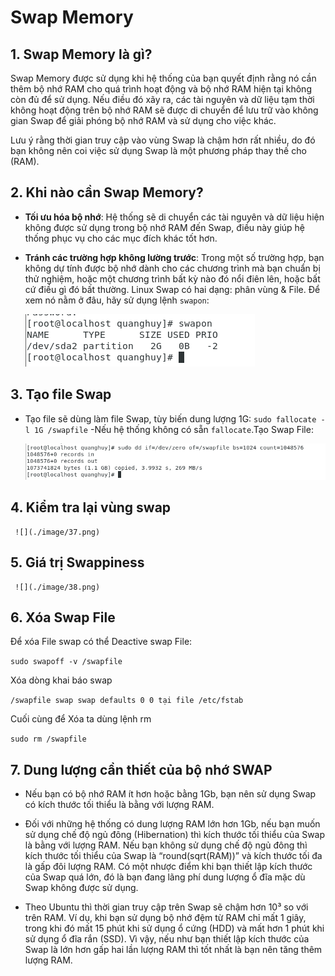 # Swap Memory

## 1. Swap Memory là gì?

Swap Memory được sử dụng khi hệ thống của bạn quyết định rằng nó cần thêm bộ nhớ RAM cho quá trình hoạt động và bộ nhớ RAM hiện tại không còn đủ để sử dụng. Nếu điều đó xãy ra, các tài nguyên và dữ liệu tạm thời không hoạt động trên bộ nhớ RAM sẽ được di chuyển để lưu trữ vào không gian Swap để giải phóng bộ nhớ RAM và sử dụng cho việc khác.

Lưu ý rằng thời gian truy cập vào vùng Swap là chậm hơn rất nhiều, do đó bạn không nên coi việc sử dụng Swap là một phương pháp thay thế cho (RAM).

## 2. Khi nào cần Swap Memory?
- **Tối ưu hóa bộ nhớ**: Hệ thống sẽ di chuyển các tài nguyên và dữ liệu hiện không được sử dụng trong bộ nhớ RAM đến Swap, điều này giúp hệ thống phục vụ cho các mục đích khác tốt hơn.

- **Tránh các trường hợp không lường trước**: Trong một số trường hợp, bạn không dự tính được bộ nhớ dành cho các chương trình mà bạn chuẩn bị thử nghiệm, hoặc một chương trình bất kỳ nào đó nổi điên lên, hoặc bất cứ điều gì đó bất thường.
 Linux Swap có hai dạng: phân vùng & File. Để xem nó nằm ở đâu, hãy sử dụng lệnh `swapon`:
  
    ![](./image/35.png)
 
## 3. Tạo file Swap
 - Tạo file sẽ dùng làm file Swap, tùy biến dung lượng 1G:
  `sudo fallocate -l 1G /swapfile`
  -Nếu hệ thống không có sẵn `fallocate`.Tạo Swap File:
    
    ![](./image/36.png)
    
## 4. Kiểm tra lại vùng swap
    
     ![](./image/37.png)

## 5. Giá trị Swappiness

     ![](./image/38.png)

## 6. Xóa Swap File

Để xóa File swap có thể Deactive swap File:

`sudo swapoff -v /swapfile`

Xóa dòng khai báo swap

`/swapfile swap swap defaults 0 0 tại file /etc/fstab`

Cuối cùng để Xóa ta dùng lệnh rm

`sudo rm /swapfile`

## 7. Dung lượng cần thiết của bộ nhớ SWAP
   - Nếu bạn có bộ nhớ RAM ít hơn hoặc bằng 1Gb, bạn nên sử dụng Swap có kích thước tối thiểu là bằng với lượng RAM.

   - Đối với những hệ thống có dung lượng RAM lớn hơn 1Gb, nếu bạn muốn sử dụng chế độ ngủ đông (Hibernation) thì kích thước tối thiểu của Swap là bằng với lượng RAM. Nếu bạn không sử dụng chế độ ngủ đông thì kích thước tối thiểu của Swap là “round(sqrt(RAM))” và kích thước tối đa là gấp đôi lượng RAM. Có một nhược điểm khi bạn thiết lập kích thước của Swap quá lớn, đó là bạn đang lãng phí dung lượng ổ đĩa mặc dù Swap không được sử dụng.

   - Theo Ubuntu thì thời gian truy cập trên Swap sẽ chậm hơn 10³ so với trên RAM. Ví dụ, khi bạn sử dụng bộ nhớ đệm từ RAM chỉ mất 1 giây, trong khi đó mất 15 phút khi sử dụng ổ cứng (HDD) và mất hơn 1 phút khi sử dụng ổ đĩa rắn (SSD). Vì vậy, nếu như bạn thiết lập kích thước của Swap là lớn hơn gấp hai lần lượng RAM thì tốt nhất là bạn nên tăng thêm lượng RAM.




  
  
  
    
  
